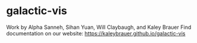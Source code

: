 # galactic-vis

Work by Alpha Sanneh, Sihan Yuan, Will Claybaugh, and Kaley Brauer
Find documentation on our website: https://kaleybrauer.github.io/galactic-vis